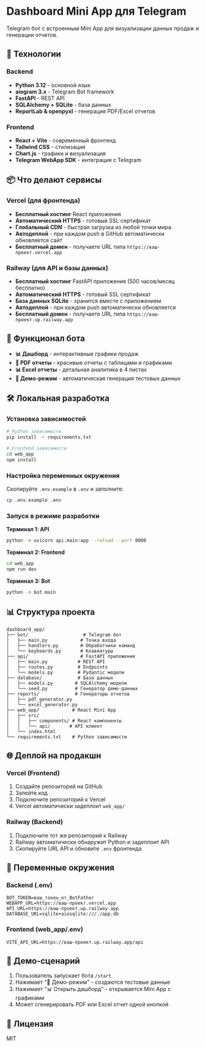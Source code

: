 # Dashboard Mini App для Telegram

Telegram бот с встроенным Mini App для визуализации данных продаж и генерации отчетов.

## 🚀 Технологии

### Backend
- **Python 3.12** - основной язык
- **aiogram 3.x** - Telegram Bot framework
- **FastAPI** - REST API
- **SQLAlchemy + SQLite** - база данных
- **ReportLab & openpyxl** - генерация PDF/Excel отчетов

### Frontend
- **React + Vite** - современный фронтенд
- **Tailwind CSS** - стилизация
- **Chart.js** - графики и визуализация
- **Telegram WebApp SDK** - интеграция с Telegram

## 📦 Что делают сервисы

### Vercel (для фронтенда)
- **Бесплатный хостинг** React приложения
- **Автоматический HTTPS** - готовый SSL сертификат
- **Глобальный CDN** - быстрая загрузка из любой точки мира
- **Автодеплой** - при каждом push в GitHub автоматически обновляется сайт
- **Бесплатный домен** - получаете URL типа `https://ваш-проект.vercel.app`

### Railway (для API и базы данных)
- **Бесплатный хостинг** FastAPI приложения (500 часов/месяц бесплатно)
- **Автоматический HTTPS** - готовый SSL сертификат
- **База данных SQLite** - хранится вместе с приложением
- **Автодеплой** - при каждом push автоматически обновляется
- **Бесплатный домен** - получаете URL типа `https://ваш-проект.up.railway.app`

## 🎯 Функционал бота

- **📊 Дашборд** - интерактивные графики продаж
- **📄 PDF отчеты** - красивые отчеты с таблицами и графиками
- **📊 Excel отчеты** - детальная аналитика в 4 листах
- **🎯 Демо-режим** - автоматическая генерация тестовых данных

## 🛠 Локальная разработка

### Установка зависимостей

```bash
# Python зависимости
pip install -r requirements.txt

# Frontend зависимости
cd web_app
npm install
```

### Настройка переменных окружения

Скопируйте `.env.example` в `.env` и заполните:

```bash
cp .env.example .env
```

### Запуск в режиме разработки

**Терминал 1: API**
```bash
python -m uvicorn api.main:app --reload --port 8000
```

**Терминал 2: Frontend**
```bash
cd web_app
npm run dev
```

**Терминал 3: Bot**
```bash
python -m bot.main
```

## 📊 Структура проекта

```
dashboard_app/
├── bot/                    # Telegram бот
│   ├── main.py            # Точка входа
│   ├── handlers.py        # Обработчики команд
│   └── keyboards.py       # Клавиатуры
├── api/                   # FastAPI приложение
│   ├── main.py           # REST API
│   ├── routes.py         # Endpoints
│   └── models.py         # Pydantic модели
├── database/             # База данных
│   ├── models.py        # SQLAlchemy модели
│   └── seed.py          # Генератор демо-данных
├── reports/             # Генераторы отчетов
│   ├── pdf_generator.py
│   └── excel_generator.py
├── web_app/            # React Mini App
│   ├── src/
│   │   ├── components/ # React компоненты
│   │   └── api/       # API клиент
│   └── index.html
└── requirements.txt    # Python зависимости
```

## 🌐 Деплой на продакшн

### Vercel (Frontend)
1. Создайте репозиторий на GitHub
2. Залейте код
3. Подключите репозиторий к Vercel
4. Vercel автоматически задеплоит `web_app/`

### Railway (Backend)
1. Подключите тот же репозиторий к Railway
2. Railway автоматически обнаружит Python и задеплоит API
3. Скопируйте URL API и обновите `.env` фронтенда

## 📝 Переменные окружения

### Backend (.env)
```
BOT_TOKEN=ваш_токен_от_BotFather
WEBAPP_URL=https://ваш-проект.vercel.app
API_URL=https://ваш-проект.up.railway.app
DATABASE_URL=sqlite+aiosqlite:///./app.db
```

### Frontend (web_app/.env)
```
VITE_API_URL=https://ваш-проект.up.railway.app/api
```

## 🎨 Демо-сценарий

1. Пользователь запускает бота `/start`
2. Нажимает "🎯 Демо-режим" - создаются тестовые данные
3. Нажимает "📊 Открыть дашборд" - открывается Mini App с графиками
4. Может сгенерировать PDF или Excel отчет одной кнопкой

## 📄 Лицензия

MIT
